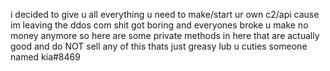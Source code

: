 i decided to give u all everything u need to make/start ur own c2/api cause im leaving the ddos com shit got boring and everyones broke u make no money anymore so here are some private methods in here that are actually good and do NOT sell any of this thats just greasy
lub u cuties
someone named kia#8469
